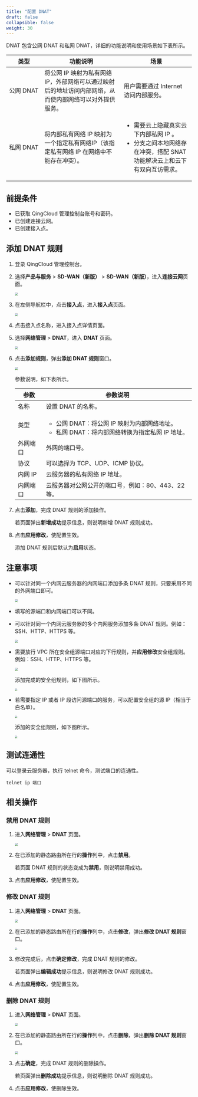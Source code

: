 ```yaml
---
title: "配置 DNAT"
draft: false
collapsible: false
weight: 30
---
```


DNAT 包含公网 DNAT 和私网 DNAT，详细的功能说明和使用场景如下表所示。

| <span style="display:inline-block;width:80px">类型</span> | 功能说明                                                     | 场景                                                         |
| --------------------------------------------------------- | ------------------------------------------------------------ | ------------------------------------------------------------ |
| 公网 DNAT                                                 | 将公网 IP 映射为私有网络 IP，外部网络可以通过映射后的地址访问内部网络，从而使内部网络可以对外提供服务。 | 用户需要通过 Internet 访问内部服务。<br />                   |
| 私网 DNAT                                                 | 将内部私有网络 IP 映射为一个指定私有网络IP（该指定私有网络 IP 在网络中不能存在冲突）。 | <ul><li>需要云上隐藏真实云下内部私网 IP 。</li><li>分支之间本地网络存在冲突，搭配 SNAT 功能解决云上和云下有双向互访需求。</li></ul> |

## 前提条件

- 已获取 QingCloud 管理控制台账号和密码。
- 已创建连接云网。
- 已创建接入点。

## 添加 DNAT 规则

1. 登录 QingCloud 管理控制台。

2. 选择**产品与服务** > **SD-WAN（新版）** > **SD-WAN（新版）**，进入**连接云网**页面。

   <img src="../../../../_images/qs_cloud_network.png" style="zoom:50%;" />

3. 在左侧导航栏中，点击**接入点**，进入**接入点**页面。

   <img src="../../../../_images/qs_light_access.png" style="zoom:50%;" />

4. 点击接入点名称，进入接入点详情页面。

5. 选择**网络管理** > **DNAT**，进入 **DNAT** 页面。

   <img src="../../../../_images/um_dnat_list.png" style="zoom:50%;" />

6. 点击**添加规则**，弹出**添加 DNAT 规则**窗口。

   <img src="../../../../_images/um_dnat_win.png" style="zoom:50%;" />

   参数说明，如下表所示。

   | 参数     | 参数说明                                                     |
   | -------- | ------------------------------------------------------------ |
   | 名称     | 设置 DNAT 的名称。                                           |
   | 类型     | <ul><li>公网 DNAT：将公网 IP 映射为内部网络地址。</li><li>私网 DNAT：将内部网络转换为指定私网 IP 地址。</li></ul> |
   | 外网端口 | 外网的端口号。                                               |
   | 协议     | 可以选择为 TCP、UDP、ICMP 协议。                             |
   | 内网 IP  | 云服务器的私有网络 IP 地址。                                 |
   | 内网端口 | 云服务器对公网公开的端口号，例如：80、443、22 等。           |
   
7. 点击**添加**，完成 DNAT 规则的添加操作。

   若页面弹出**新增成功**提示信息，则说明新增 DNAT 规则成功。

8. 点击**应用修改**，使配置生效。

   添加 DNAT 规则后默认为**启用**状态。

## 注意事项

- 可以针对同一个内网云服务器的内网端口添加多条 DNAT 规则，只要采用不同的外网端口即可。

  <img src="../../../../_images/um_dnat_note01.png" style="zoom:50%;" />

- 填写的源端口和内网端口可以不同。

- 可以针对同一个内网云服务器的多个内网服务添加多条 DNAT 规则。例如：SSH、HTTP、HTTPS 等。

  <img src="../../../../_images/um_dnat_note01.png" style="zoom:50%;" />

- 需要放行 VPC 所在安全组源端口对应的下行规则，并**应用修改**安全组规则。例如：SSH、HTTP、HTTPS 等。

  <img src="../../../../_images/um_dnat_note02.png" style="zoom:50%;" />

  添加完成的安全组规则，如下图所示。

  <img src="../../../../_images/um_dnat_note03.png" style="zoom:40%;" />

- 若需要指定 IP 或者 IP 段访问源端口的服务，可以配置安全组的源 IP（相当于白名单）。

  <img src="../../../../_images/um_dnat_note04.png" style="zoom:40%;" />

  添加的安全组规则，如下图所示。
  
  <img src="../../../../_images/um_dnat_note05.png" style="zoom:40%;" />

## 测试连通性

可以登录云服务器，执行 telnet 命令，测试端口的连通性。

```
telnet ip 端口
```

## 相关操作

### 禁用 DNAT 规则

1. 进入**网络管理** > **DNAT** 页面。

   <img src="../../../../_images/um_dnat_list.png" style="zoom:50%;" />

2. 在已添加的静态路由所在行的**操作**列中，点击**禁用**。

   若页面 DNAT 规则的状态变成为**禁用**，则说明禁用成功。
   
3. 点击**应用修改**，使配置生效。

### 修改 DNAT 规则

1. 进入**网络管理** > **DNAT** 页面。

   <img src="../../../../_images/um_dnat_list.png" style="zoom:50%;" />

2. 在已添加的静态路由所在行的**操作**列中，点击**修改**，弹出**修改 DNAT 规则**窗口。

   <img src="../../../../_images/um_modify_dnat.png" style="zoom:40%;" />

3. 修改完成后，点击**确定修改**，完成 DNAT 规则的修改。

   若页面弹出**编辑成功**提示信息，则说明修改 DNAT 规则成功。
   
4. 点击**应用修改**，使配置生效。

### 删除 DNAT 规则

1. 进入**网络管理** > **DNAT** 页面。

   <img src="../../../../_images/um_dnat_list.png" style="zoom:50%;" />

2. 在已添加的静态路由所在行的**操作**列中，点击**删除**，弹出**删除 DNAT 规则**窗口。

   <img src="../../../../_images/um_del_bgp.png" style="zoom:50%;" />

3. 点击**确定**，完成 DNAT 规则的删除操作。

   若页面弹出**删除成功**提示信息，则说明删除 DNAT 规则成功。
   
4. 点击**应用修改**，使删除生效。

